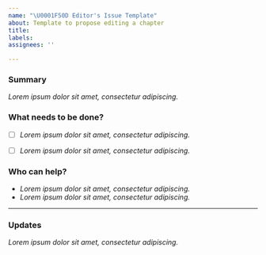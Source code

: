 ```yaml
---
name: "\U0001F50D Editor's Issue Template"
about: Template to propose editing a chapter
title:
labels:
assignees: ''

---
```


<!--
Please complete the following sections when you open an issue. You are encouraged to keep this top level comment box updated as you develop and respond to reviews. If you have write access to the repository please also assign the appropriate label (or labels) to your issue. Note that text within html comment tags will not be rendered.
-->
### Summary

<!-- Please provide a detailed description of the chapter/subchapter you propose to edit, review or restructure. 
Please provide as much context as possible and link to related issues and/or pull requests.
Providing links to sections you're referencing for clarity is highly encouraged.
-->

*Lorem ipsum dolor sit amet, consectetur adipiscing.*

### What needs to be done?

<!-- In this section please comment on the overall structure of the file. Your response can cover the following questions: Do sections need clearer headings? Are there any technical terms that might not be understood? Is something missing that is worth discussing before adding?
We suggest using bullets (indicated by * or -) and filled checkboxes [x] here -->

- [ ] *Lorem ipsum dolor sit amet, consectetur adipiscing.*
- [ ] *Lorem ipsum dolor sit amet, consectetur adipiscing.*


### Who can help?

<!-- We suggest using bullets (indicated by * or -) and filled checkboxes [x] here.
If you know the original author the chapter/section, it may be useful to tag them here for their input.
-->

* *Lorem ipsum dolor sit amet, consectetur adipiscing.*
* *Lorem ipsum dolor sit amet, consectetur adipiscing.*


---

### Updates

<!-- To avoid that others have to read through the full thread of comments, please update the initial issue with important updates (e.g. decisions taken) regularly. You can update the task list and summary above directly (this is encouraged!) or add new information below in this new section.
-->

*Lorem ipsum dolor sit amet, consectetur adipiscing.*

